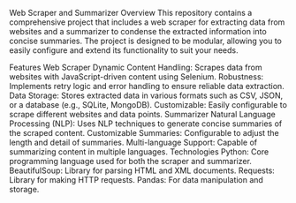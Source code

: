 Web Scraper and Summarizer
Overview
This repository contains a comprehensive project that includes a web scraper for extracting data from websites and a summarizer to condense the extracted information into concise summaries. The project is designed to be modular, allowing you to easily configure and extend its functionality to suit your needs.

Features
Web Scraper
Dynamic Content Handling: Scrapes data from websites with JavaScript-driven content using Selenium.
Robustness: Implements retry logic and error handling to ensure reliable data extraction.
Data Storage: Stores extracted data in various formats such as CSV, JSON, or a database (e.g., SQLite, MongoDB).
Customizable: Easily configurable to scrape different websites and data points.
Summarizer
Natural Language Processing (NLP): Uses NLP techniques to generate concise summaries of the scraped content.
Customizable Summaries: Configurable to adjust the length and detail of summaries.
Multi-language Support: Capable of summarizing content in multiple languages.
Technologies
Python: Core programming language used for both the scraper and summarizer.
BeautifulSoup: Library for parsing HTML and XML documents.
Requests: Library for making HTTP requests.
Pandas: For data manipulation and storage.
